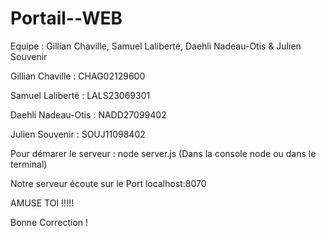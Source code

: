# Portail--WEB

Equipe :  Gillian Chaville, Samuel Laliberté, Daehli Nadeau-Otis & Julien Souvenir

Gillian Chaville : CHAG02129600

Samuel Laliberté : LALS23069301

Daehli Nadeau-Otis : NADD27099402

Julien Souvenir : SOUJ11098402

Pour démarer le serveur : node server.js (Dans la console node ou dans le terminal)

Notre serveur écoute sur le Port localhost:8070

AMUSE TOI !!!!!

Bonne Correction ! 
